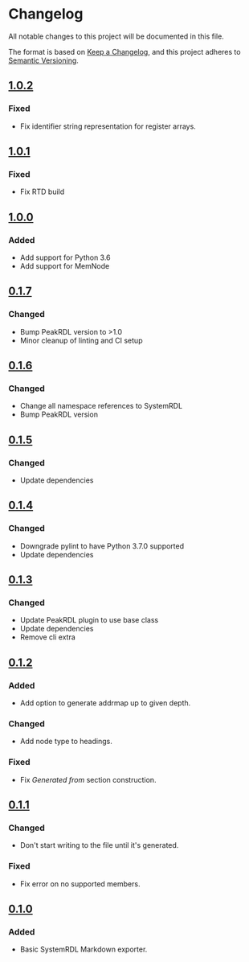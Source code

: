 # Changelog

All notable changes to this project will be documented in this file.

The format is based on [Keep a Changelog](https://keepachangelog.com/en/1.0.0/),
and this project adheres to [Semantic Versioning](https://semver.org/spec/v2.0.0.html).

## [1.0.2]

### Fixed

- Fix identifier string representation for register arrays.

## [1.0.1]

### Fixed

- Fix RTD build

## [1.0.0]

### Added

- Add support for Python 3.6
- Add support for MemNode

## [0.1.7]

### Changed

- Bump PeakRDL version to >1.0
- Minor cleanup of linting and CI setup

## [0.1.6]

### Changed

- Change all namespace references to SystemRDL
- Bump PeakRDL version

## [0.1.5]

### Changed

- Update dependencies

## [0.1.4]

### Changed

- Downgrade pylint to have Python 3.7.0 supported
- Update dependencies

## [0.1.3]

### Changed

- Update PeakRDL plugin to use base class
- Update dependencies
- Remove cli extra

## [0.1.2]

### Added

- Add option to generate addrmap up to given depth.

### Changed

- Add node type to headings.

### Fixed

- Fix *Generated from* section construction.

## [0.1.1]

### Changed

- Don't start writing to the file until it's generated.

### Fixed

- Fix error on no supported members.

## [0.1.0]

### Added

- Basic SystemRDL Markdown exporter.

[1.0.2]: https://github.com/SystemRDL/PeakRDL-Markdown/compare/v1.0.1...v1.0.2
[1.0.1]: https://github.com/SystemRDL/PeakRDL-Markdown/compare/v1.0.0...v1.0.1
[1.0.0]: https://github.com/SystemRDL/PeakRDL-Markdown/compare/v0.1.7...v1.0.0
[0.1.7]: https://github.com/SystemRDL/PeakRDL-Markdown/compare/v0.1.6...v0.1.7
[0.1.6]: https://github.com/SystemRDL/PeakRDL-Markdown/compare/v0.1.5...v0.1.6
[0.1.5]: https://github.com/SystemRDL/PeakRDL-Markdown/compare/v0.1.4...v0.1.5
[0.1.4]: https://github.com/SystemRDL/PeakRDL-Markdown/compare/v0.1.3...v0.1.4
[0.1.3]: https://github.com/SystemRDL/PeakRDL-Markdown/compare/v0.1.2...v0.1.3
[0.1.2]: https://github.com/SystemRDL/PeakRDL-Markdown/compare/v0.1.1...v0.1.2
[0.1.1]: https://github.com/SystemRDL/PeakRDL-Markdown/compare/v0.1.0...v0.1.1
[0.1.0]: https://github.com/SystemRDL/PeakRDL-Markdown/compare/v0.0.0...v0.1.0
